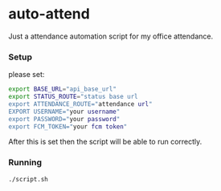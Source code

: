 # auto-attend
Just a attendance automation script for my office attendance.

### Setup
please set: 

```bash
export BASE_URL="api_base_url" 
export STATUS_ROUTE="status base url
export ATTENDANCE_ROUTE="attendance url"
EXPORT USERNAME="your username"
export PASSWORD="your password"
export FCM_TOKEN="your fcm token"
```

After this is set then the script will be able to run correctly. 

### Running
```bash
./script.sh
```
